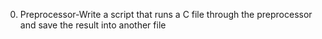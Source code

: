 0. Preprocessor-Write a script that runs a C file through the preprocessor and save the result into another file

